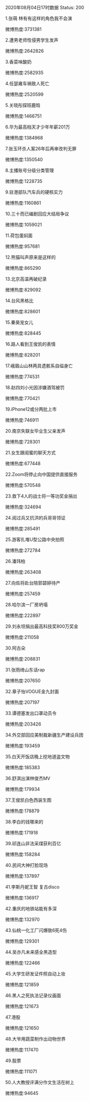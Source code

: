 2020年08月04日17时数据
Status: 200

1.张萌 林有有这样的角色我不会演

微博热度:3731381

2.遭男老师性侵男学生发声

微博热度:2642826

3.香菜味酸奶

微博热度:2582935

4.任瑟雍车祸致人死亡

微博热度:2520599

5.关晓彤探班鹿晗

微博热度:1466751

6.华为最高档天才少年年薪201万

微博热度:1384968

7.张玉环杀人案26年后再审改判无罪

微博热度:1350540

8.主播账号分级分类管理

微博热度:1228735

9.驻港部队汽车兵的硬核实力

微博热度:1160861

10.三十而已编剧回应大结局争议

微博热度:1059021

11.荷包蛋焖面

微博热度:957681

12.熊猫叫声原来是这样的

微博热度:865290

13.北京高温再破纪录

微博热度:829092

14.台风黑格比

微博热度:828601

15.秦昊宠女儿

微博热度:828445

16.路人看到王俊凯的表情

微博热度:828201

17.峨眉山山林两具遗骸系自缢身亡

微博热度:774531

18.赵四刘小光因涉嫌酒驾被罚

微博热度:770421

19.iPhone12或分两批上市

微博热度:746911

20.南京失联女毕业生父亲发声

微博热度:728301

21.女生跟闺蜜的聊天方式

微博热度:677448

22.Zoom将停止向中国提供直接服务

微博热度:570548

23.救下4人的战士将一等功奖金捐出

微博热度:324694

24.阅过兵又抗洪的兵哥哥领证

微博热度:285491

25.游客扎堆U型公路中央拍照

微博热度:272784

26.潘玮柏

微博热度:263408

27.向佐将赴台陪郭碧婷待产

微博热度:257459

28.哈尔滨一厂房坍塌

微博热度:222897

29.刘永坦捐出最高科技奖800万奖金

微博热度:211058

30.阿古朵

微博热度:208831

31.张雨绮山东话rap

微博热度:207650

32.章子怡VOGUE金九封面

微博热度:207197

33.谭德塞发出口罩动员令

微博热度:203426

34.外交部回应美制裁新疆生产建设兵团

微博热度:193459

35.白天开饭店晚上挖地道盗文物

微博热度:185383

36.舒淇出演林俊杰MV

微博热度:179934

37.王俊凯白色西装生图

微博热度:178879

38.李白的钱哪来的

微博热度:171918

39.祁连山非法采煤获利百亿

微博热度:158284

40.民间大神打脸现场

微博热度:137897

41.李斯丹妮王智 复古disco

微博热度:136917

42.重庆的地铁站能有多深

微博热度:132970

43.仙桃一化工厂闪爆致6死4伤

微博热度:129301

44.吴亦凡未来感全黑造型

微博热度:122466

45.大学生研发证件照自动上妆

微博热度:121859

46.黑人之死执法记录仪画面

微博热度:121673

47.港股

微博热度:121650

48.大爷用蔬菜制作出动物世界

微博热度:117470

49.股票

微博热度:111071

50.人大教授评满分作文生活在树上

微博热度:94645

